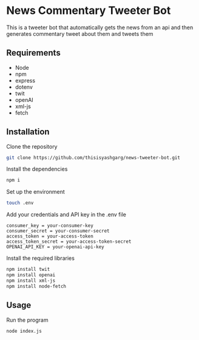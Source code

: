 # News Commentary Tweeter Bot

This is a tweeter bot that automatically gets the news from an api and then generates commentary tweet about them and tweets them

## Requirements

- Node 
- npm
- express
- dotenv
- twit
- openAI
- xml-js
- fetch

## Installation

Clone the repository

```bash
git clone https://github.com/thisisyashgarg/news-tweeter-bot.git
```

Install the dependencies

```bash
npm i
```

Set up the environment

```bash
touch .env
```

Add your credentials and API key in the .env file  

```
consumer_key = your-consumer-key
consumer_secret = your-consumer-secret
access_token = your-access-token
access_token_secret = your-access-token-secret
OPENAI_API_KEY = your-openai-api-key
```

Install the required libraries

```bash
npm install twit
npm install openai
npm install xml-js
npm install node-fetch
```

## Usage

Run the program

```bash
node index.js
```
